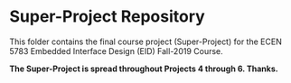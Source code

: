 # Super-Project Repository

This folder contains the final course project (Super-Project) for the ECEN 5783 Embedded Interface Design (EID) Fall-2019 Course.

**The Super-Project is spread throughout Projects 4 through 6. Thanks.**
